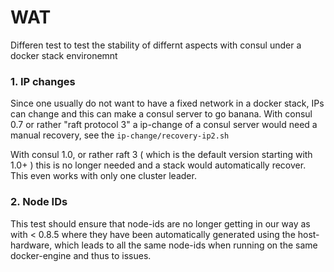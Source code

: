 # WAT

Differen test to test the stability of differnt aspects with consul under a docker stack environemnt

### 1. IP changes

Since one usually do not want to have a fixed network in a docker stack, IPs can change and this can make a consul server to go banana.
With consul 0.7 or rather "raft protocol 3" a ip-change of a consul server would need a manual recovery, see the `ip-change/recovery-ip2.sh`

With consul 1.0, or rather raft 3 ( which is the default version starting with 1.0+ ) this is no longer needed and a stack would automatically recover.
This even works with only one cluster leader.


### 2. Node IDs

This test should ensure that node-ids are no longer getting in our way as with < 0.8.5 where they have been automatically
generated using the host-hardware, which leads to all the same node-ids when running on the same docker-engine and thus to issues.
